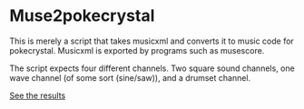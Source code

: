 # Muse2pokecrystal
This is merely a script that takes musicxml and converts it to music code for pokecrystal. Musicxml is exported by programs such as musescore.

The script expects four different channels. Two square sound channels, one wave channel (of some sort (sine/saw)), and a drumset channel.

[See the results](https://www.youtube.com/watch?v=Iefmxd7u59o&feature=youtu.be)

